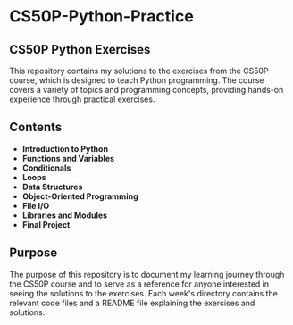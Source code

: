 # CS50P-Python-Practice

## CS50P Python Exercises
This repository contains my solutions to the exercises from the CS50P course, which is designed to teach Python programming. The course covers a variety of topics and programming concepts, providing hands-on experience through practical exercises.

## Contents

- **Introduction to Python**
- **Functions and Variables**
- **Conditionals**
- **Loops**
- **Data Structures**
- **Object-Oriented Programming**
- **File I/O**
- **Libraries and Modules**
- **Final Project**

## Purpose

The purpose of this repository is to document my learning journey through the CS50P course and to serve as a reference for anyone interested in seeing the solutions to the exercises. Each week's directory contains the relevant code files and a README file explaining the exercises and solutions.
